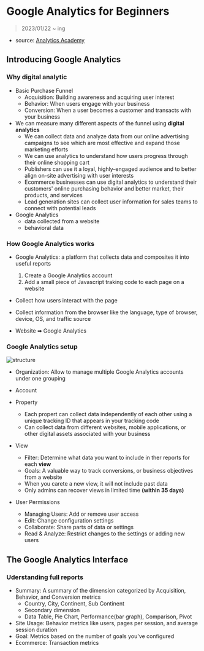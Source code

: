 # Google Analytics for Beginners

> 2023/01/22 ~ ing

- source: [Analytics Academy](https://analytics.google.com/analytics/academy/)

## Introducing Google Analytics

### Why digital analytic

- Basic Purchase Funnel
    - Acquisition: Building awareness and acquiring user interest
    - Behavior: When users engage with your business
    - Conversion: When a user becomes a customer and transacts with your business
- We can measure many different aspects of the funnel using **digital analytics**
    - We can collect data and analyze data from our online advertising campaigns to see which are most effective and expand those marketing efforts
    - We can use analytics to understand how users progress through their online shopping cart
    - Publishers can use it a loyal, highly-engaged audience and to better align on-site advertising with user interests
    - Ecommerce businesses can use digital analytics to understand their customers' online purchasing behavior and better market, their products, and services
    - Lead generation sites can collect user information for sales teams to connect with potential leads
- Google Analytics
    - data collected from a website
    - behavioral data

### How Google Analytics works

- Google Analytics: a platform that collects data and composites it into useful reports
    
    1. Create a Google Analytics account
    2. Add a small piece of Javascript traking code to each page on a website
- Collect how users interact with the page
- Collect information from the browser like the language, type of browser, device, OS, and traffic source
- Website ➡ Google Analytics

### Google Analytics setup

![structure](https://lh3.googleusercontent.com/tOT3pxDi8e_uAQ1YEm8_q4x8N7SquUMF6XF8P72oo82NgCxk4EkN40qomHl52fqh4KlW=w1000)
- Organization: Allow to manage multiple Google Analytics accounts under one grouping
- Account
- Property
    - Each propert can collect data independently of each other using a unique tracking ID that appears in your tracking code
    - Can collect data from different websites, mobile applications, or other digital assets associated with your business
- View
    - Filter: Determine what data you want to include in ther reports for each **view**
    - Goals: A valuable way to track conversions, or business objectives from a website
    - When you carete a new view, it will not include past data
    - Only admins can recover views in limited time **(within 35 days)**

- User Permissions
    - Managing Users: Add or remove user access
    - Edit: Change configuration settings
    - Collaborate: Share parts of data or settings
    - Read & Analyze: Restrict changes to the settings or adding new users


## The Google Analytics Interface

### Uderstanding full reports
- Summary: A summary of the dimension categorized by Acquisition, Behavior, and Conversion metrics
    - Country, City, Continent, Sub Continent
    - Secondary dimension
    - Data Table, Pie Chart, Performance(bar graph), Comparison, Pivot
- Site Usage: Behavior metrics like users, pages per session, and average session duration
- Goal: Metrics based on the number of goals you've configured
- Ecommerce: Transaction metrics